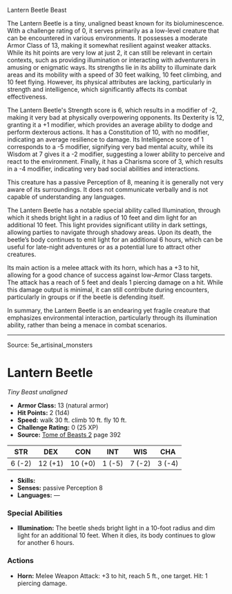 <MonsterName/>Lantern Beetle</MonsterName>
<CreatureType/>Beast</CreatureType>

<summary>The Lantern Beetle is a tiny, unaligned beast known for its bioluminescence. With a challenge rating of 0, it serves primarily as a low-level creature that can be encountered in various environments. It possesses a moderate Armor Class of 13, making it somewhat resilient against weaker attacks. While its hit points are very low at just 2, it can still be relevant in certain contexts, such as providing illumination or interacting with adventurers in amusing or enigmatic ways. Its strengths lie in its ability to illuminate dark areas and its mobility with a speed of 30 feet walking, 10 feet climbing, and 10 feet flying. However, its physical attributes are lacking, particularly in strength and intelligence, which significantly affects its combat effectiveness.</summary>

<detail>

The Lantern Beetle's Strength score is 6, which results in a modifier of -2, making it very bad at physically overpowering opponents. Its Dexterity is 12, granting it a +1 modifier, which provides an average ability to dodge and perform dexterous actions. It has a Constitution of 10, with no modifier, indicating an average resilience to damage. Its Intelligence score of 1 corresponds to a -5 modifier, signifying very bad mental acuity, while its Wisdom at 7 gives it a -2 modifier, suggesting a lower ability to perceive and react to the environment. Finally, it has a Charisma score of 3, which results in a -4 modifier, indicating very bad social abilities and interactions.

This creature has a passive Perception of 8, meaning it is generally not very aware of its surroundings. It does not communicate verbally and is not capable of understanding any languages. 

The Lantern Beetle has a notable special ability called Illumination, through which it sheds bright light in a radius of 10 feet and dim light for an additional 10 feet. This light provides significant utility in dark settings, allowing parties to navigate through shadowy areas. Upon its death, the beetle’s body continues to emit light for an additional 6 hours, which can be useful for late-night adventures or as a potential lure to attract other creatures.

Its main action is a melee attack with its horn, which has a +3 to hit, allowing for a good chance of success against low-Armor Class targets. The attack has a reach of 5 feet and deals 1 piercing damage on a hit. While this damage output is minimal, it can still contribute during encounters, particularly in groups or if the beetle is defending itself. 

In summary, the Lantern Beetle is an endearing yet fragile creature that emphasizes environmental interaction, particularly through its illumination ability, rather than being a menace in combat scenarios.</detail>



---

Source: 5e_artisinal_monsters

# Lantern Beetle

*Tiny* *Beast* *unaligned*

- **Armor Class:** 13 (natural armor)
- **Hit Points:** 2 (1d4)
- **Speed:** walk 30 ft. climb 10 ft. fly 10 ft.
- **Challenge Rating:** 0 (25 XP)
- **Source:** [Tome of Beasts 2](https://koboldpress.com/kpstore/product/tome-of-beasts-2-for-5th-edition) page 392

| STR | DEX | CON | INT | WIS | CHA |
| --- | --- | --- | --- | --- | --- |
| 6 (-2) | 12 (+1) | 10 (+0) | 1 (-5) | 7 (-2) | 3 (-4) |

- **Skills:** 
- **Senses:** passive Perception 8
- **Languages:** —

### Special Abilities

- **Illumination:** The beetle sheds bright light in a 10-foot radius and dim light for an additional 10 feet. When it dies, its body continues to glow for another 6 hours.

### Actions

- **Horn:** Melee Weapon Attack: +3 to hit, reach 5 ft., one target. Hit: 1 piercing damage.




